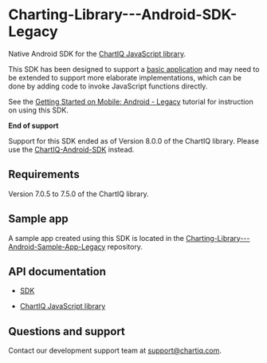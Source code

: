 # Charting-Library---Android-SDK-Legacy

Native Android SDK for the [ChartIQ JavaScript library](https://documentation.chartiq.com).

This SDK has been designed to support a [basic application](https://github.com/ChartIQ/Charting-Library---Android-Sample-App-Legacy) and may need to be extended to support more elaborate implementations, which can be done by adding code to invoke JavaScript functions directly.

See the [Getting Started on Mobile: Android - Legacy](https://documentation.chartiq.com/tutorial-Starting%20on%20Android%20-%20Legacy.html) tutorial for instruction on using this SDK.

**End of support**

Support for this SDK ended as of Version 8.0.0 of the ChartIQ library. Please use the [ChartIQ-Android-SDK](https://github.com/ChartIQ/ChartIQ-Android-SDK) instead.

## Requirements

Version 7.0.5 to 7.5.0 of the ChartIQ library.

## Sample app

A sample app created using this SDK is located in the [Charting-Library---Android-Sample-App-Legacy](https://github.com/ChartIQ/Charting-Library---Android-Sample-App-Legacy) repository.

## API documentation

- [SDK](https://chartiq.readme.io/docs)

- [ChartIQ JavaScript library](https://documentation.chartiq.com)

## Questions and support

Contact our development support team at <support@chartiq.com>.
